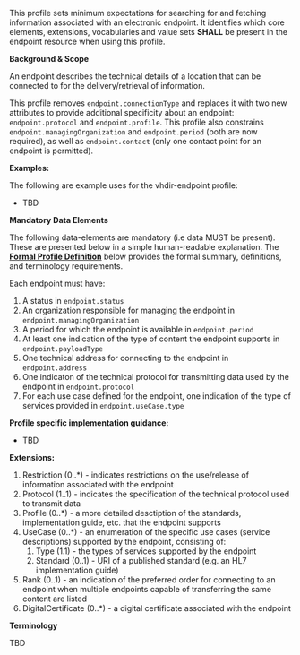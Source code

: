 This profile sets minimum expectations for searching for and fetching information associated with an electronic endpoint. It identifies which core elements, extensions, vocabularies and value sets **SHALL** be present in the endpoint resource when using this profile.

**Background & Scope**

An endpoint describes the technical details of a location that can be connected to for the delivery/retrieval of information.

This profile removes `endpoint.connectionType` and replaces it with two new attributes to provide additional specificity about an endpoint: `endpoint.protocol` and `endpoint.profile`. This profile also constrains `endpoint.managingOrganization` and `endpoint.period` (both are now required), as well as `endpoint.contact` (only one contact point for an endpoint is permitted).

**Examples:**

The following are example uses for the vhdir-endpoint profile:

-  TBD


**Mandatory Data Elements**

The following data-elements are mandatory (i.e data MUST be present). These are presented below in a simple human-readable explanation. The [**Formal Profile Definition**](#profile) below provides the  formal summary, definitions, and  terminology requirements.  

Each endpoint must have:

1.  A status in `endpoint.status`
1.  An organization responsible for managing the endpoint in `endpoint.managingOrganization`
1.  A period for which the endpoint is available in `endpoint.period`
1.  At least one indication of the type of content the endpoint supports in `endpoint.payloadType`
1.  One technical address for connecting to the endpoint in `endpoint.address`
1.  One indicaton of the technical protocol for transmitting data used by the endpoint in `endpoint.protocol`
1.  For each use case defined for the endpoint, one indication of the type of services provided in `endpoint.useCase.type`


**Profile specific implementation guidance:**

- TBD


**Extensions:**

1.  Restriction (0..*) - indicates restrictions on the use/release of information associated with the endpoint
1.  Protocol (1..1) - indicates the specification of the technical protocol used to transmit data
1.  Profile (0..*) - a more detailed desctiption of the standards, implementation guide, etc. that the endpoint supports
1.  UseCase (0..*) - an enumeration of the specific use cases (service descriptions) supported by the endpoint, consisting of:
    1.  Type (1.1) - the types of services supported by the endpoint
    1.  Standard (0..1) - URI of a published standard (e.g. an HL7 implementation guide)
1.  Rank (0..1) - an indication of the preferred order for connecting to an endpoint when multiple endpoints capable of transferring the same content are listed
1.  DigitalCertificate (0..*) - a digital certificate associated with the endpoint


**Terminology**

TBD

